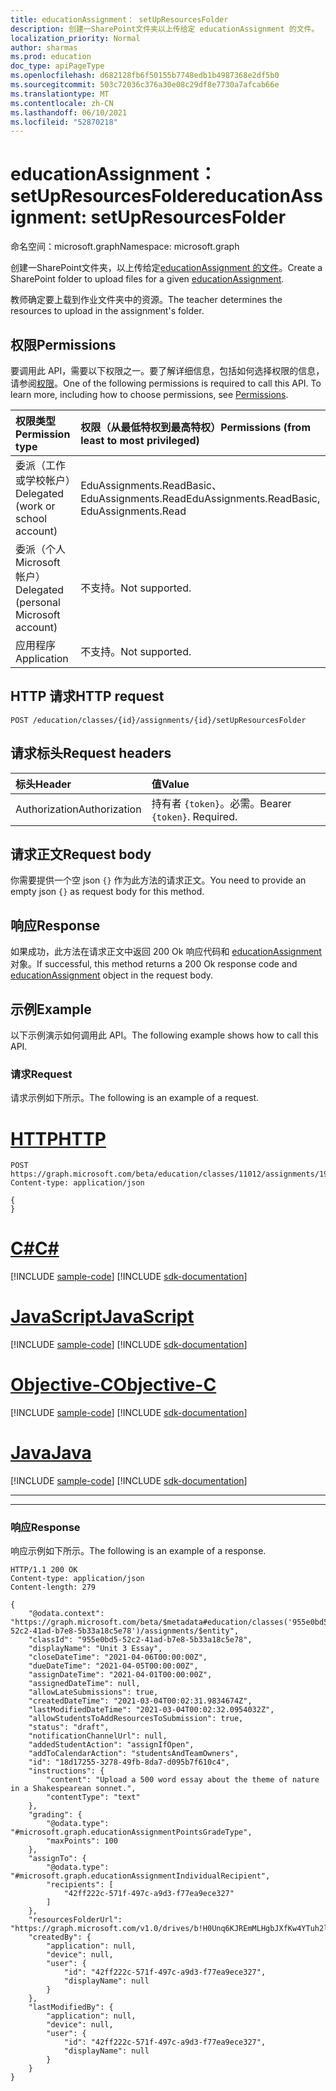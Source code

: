 ```yaml
---
title: educationAssignment： setUpResourcesFolder
description: 创建一SharePoint文件夹以上传给定 educationAssignment 的文件。
localization_priority: Normal
author: sharmas
ms.prod: education
doc_type: apiPageType
ms.openlocfilehash: d682128fb6f50155b7748edb1b4987368e2df5b0
ms.sourcegitcommit: 503c72036c376a30e08c29df8e7730a7afcab66e
ms.translationtype: MT
ms.contentlocale: zh-CN
ms.lasthandoff: 06/10/2021
ms.locfileid: "52870218"
---
```

# <a name="educationassignment-setupresourcesfolder"></a><span data-ttu-id="ffa46-103">educationAssignment： setUpResourcesFolder</span><span class="sxs-lookup"><span data-stu-id="ffa46-103">educationAssignment: setUpResourcesFolder</span></span>

<span data-ttu-id="ffa46-104">命名空间：microsoft.graph</span><span class="sxs-lookup"><span data-stu-id="ffa46-104">Namespace: microsoft.graph</span></span>

<span data-ttu-id="ffa46-105">创建一SharePoint文件夹，以上传给定[educationAssignment 的文件](../resources/educationassignment.md)。</span><span class="sxs-lookup"><span data-stu-id="ffa46-105">Create a SharePoint folder to upload files for a given [educationAssignment](../resources/educationassignment.md).</span></span> 

<span data-ttu-id="ffa46-106">教师确定要上载到作业文件夹中的资源。</span><span class="sxs-lookup"><span data-stu-id="ffa46-106">The teacher determines the resources to upload in the assignment's folder.</span></span> 

## <a name="permissions"></a><span data-ttu-id="ffa46-107">权限</span><span class="sxs-lookup"><span data-stu-id="ffa46-107">Permissions</span></span>
<span data-ttu-id="ffa46-p101">要调用此 API，需要以下权限之一。要了解详细信息，包括如何选择权限的信息，请参阅[权限](/graph/permissions-reference)。</span><span class="sxs-lookup"><span data-stu-id="ffa46-p101">One of the following permissions is required to call this API. To learn more, including how to choose permissions, see [Permissions](/graph/permissions-reference).</span></span>

|<span data-ttu-id="ffa46-110">权限类型</span><span class="sxs-lookup"><span data-stu-id="ffa46-110">Permission type</span></span>      | <span data-ttu-id="ffa46-111">权限（从最低特权到最高特权）</span><span class="sxs-lookup"><span data-stu-id="ffa46-111">Permissions (from least to most privileged)</span></span>              |
|:--------------------|:---------------------------------------------------------|
|<span data-ttu-id="ffa46-112">委派（工作或学校帐户）</span><span class="sxs-lookup"><span data-stu-id="ffa46-112">Delegated (work or school account)</span></span> |  <span data-ttu-id="ffa46-113">EduAssignments.ReadBasic、EduAssignments.Read</span><span class="sxs-lookup"><span data-stu-id="ffa46-113">EduAssignments.ReadBasic, EduAssignments.Read</span></span>  |
|<span data-ttu-id="ffa46-114">委派（个人 Microsoft 帐户）</span><span class="sxs-lookup"><span data-stu-id="ffa46-114">Delegated (personal Microsoft account)</span></span> |  <span data-ttu-id="ffa46-115">不支持。</span><span class="sxs-lookup"><span data-stu-id="ffa46-115">Not supported.</span></span>  |
|<span data-ttu-id="ffa46-116">应用程序</span><span class="sxs-lookup"><span data-stu-id="ffa46-116">Application</span></span> | <span data-ttu-id="ffa46-117">不支持。</span><span class="sxs-lookup"><span data-stu-id="ffa46-117">Not supported.</span></span> | 

## <a name="http-request"></a><span data-ttu-id="ffa46-118">HTTP 请求</span><span class="sxs-lookup"><span data-stu-id="ffa46-118">HTTP request</span></span>
<!-- { "blockType": "ignored" } -->
```http
POST /education/classes/{id}/assignments/{id}/setUpResourcesFolder

```
## <a name="request-headers"></a><span data-ttu-id="ffa46-119">请求标头</span><span class="sxs-lookup"><span data-stu-id="ffa46-119">Request headers</span></span>
| <span data-ttu-id="ffa46-120">标头</span><span class="sxs-lookup"><span data-stu-id="ffa46-120">Header</span></span>       | <span data-ttu-id="ffa46-121">值</span><span class="sxs-lookup"><span data-stu-id="ffa46-121">Value</span></span> |
|:---------------|:--------|
| <span data-ttu-id="ffa46-122">Authorization</span><span class="sxs-lookup"><span data-stu-id="ffa46-122">Authorization</span></span>  | <span data-ttu-id="ffa46-p102">持有者 `{token}`。必需。</span><span class="sxs-lookup"><span data-stu-id="ffa46-p102">Bearer `{token}`. Required.</span></span>  |

## <a name="request-body"></a><span data-ttu-id="ffa46-125">请求正文</span><span class="sxs-lookup"><span data-stu-id="ffa46-125">Request body</span></span>
<span data-ttu-id="ffa46-126">你需要提供一个空 json `{}` 作为此方法的请求正文。</span><span class="sxs-lookup"><span data-stu-id="ffa46-126">You need to provide an empty json `{}` as request body for this method.</span></span>
## <a name="response"></a><span data-ttu-id="ffa46-127">响应</span><span class="sxs-lookup"><span data-stu-id="ffa46-127">Response</span></span>
<span data-ttu-id="ffa46-128">如果成功，此方法在请求正文中返回 200 Ok 响应代码和 [educationAssignment](/graph/api/resources/educationAssignment?view=graph-rest-beta&preserve-view=true) 对象。</span><span class="sxs-lookup"><span data-stu-id="ffa46-128">If successful, this method returns a 200 Ok response code and [educationAssignment](/graph/api/resources/educationAssignment?view=graph-rest-beta&preserve-view=true) object in the request body.</span></span>

## <a name="example"></a><span data-ttu-id="ffa46-129">示例</span><span class="sxs-lookup"><span data-stu-id="ffa46-129">Example</span></span>
<span data-ttu-id="ffa46-130">以下示例演示如何调用此 API。</span><span class="sxs-lookup"><span data-stu-id="ffa46-130">The following example shows how to call this API.</span></span>

### <a name="request"></a><span data-ttu-id="ffa46-131">请求</span><span class="sxs-lookup"><span data-stu-id="ffa46-131">Request</span></span>
<span data-ttu-id="ffa46-132">请求示例如下所示。</span><span class="sxs-lookup"><span data-stu-id="ffa46-132">The following is an example of a request.</span></span>


# <a name="http"></a>[<span data-ttu-id="ffa46-133">HTTP</span><span class="sxs-lookup"><span data-stu-id="ffa46-133">HTTP</span></span>](#tab/http)
<!-- {
  "blockType": "request",
  "name": "educationassignment_setupresourcesfolder"
}-->
```msgraph-interactive
POST https://graph.microsoft.com/beta/education/classes/11012/assignments/19002/setUpResourcesFolder
Content-type: application/json

{
}
```
# <a name="c"></a>[<span data-ttu-id="ffa46-134">C#</span><span class="sxs-lookup"><span data-stu-id="ffa46-134">C#</span></span>](#tab/csharp)
[!INCLUDE [sample-code](../includes/snippets/csharp/educationassignment-setupresourcesfolder-csharp-snippets.md)]
[!INCLUDE [sdk-documentation](../includes/snippets/snippets-sdk-documentation-link.md)]

# <a name="javascript"></a>[<span data-ttu-id="ffa46-135">JavaScript</span><span class="sxs-lookup"><span data-stu-id="ffa46-135">JavaScript</span></span>](#tab/javascript)
[!INCLUDE [sample-code](../includes/snippets/javascript/educationassignment-setupresourcesfolder-javascript-snippets.md)]
[!INCLUDE [sdk-documentation](../includes/snippets/snippets-sdk-documentation-link.md)]

# <a name="objective-c"></a>[<span data-ttu-id="ffa46-136">Objective-C</span><span class="sxs-lookup"><span data-stu-id="ffa46-136">Objective-C</span></span>](#tab/objc)
[!INCLUDE [sample-code](../includes/snippets/objc/educationassignment-setupresourcesfolder-objc-snippets.md)]
[!INCLUDE [sdk-documentation](../includes/snippets/snippets-sdk-documentation-link.md)]

# <a name="java"></a>[<span data-ttu-id="ffa46-137">Java</span><span class="sxs-lookup"><span data-stu-id="ffa46-137">Java</span></span>](#tab/java)
[!INCLUDE [sample-code](../includes/snippets/java/educationassignment-setupresourcesfolder-java-snippets.md)]
[!INCLUDE [sdk-documentation](../includes/snippets/snippets-sdk-documentation-link.md)]

---

---
### <a name="response"></a><span data-ttu-id="ffa46-138">响应</span><span class="sxs-lookup"><span data-stu-id="ffa46-138">Response</span></span>
<span data-ttu-id="ffa46-139">响应示例如下所示。</span><span class="sxs-lookup"><span data-stu-id="ffa46-139">The following is an example of a response.</span></span> 

<!-- {
  "blockType": "response",
  "truncated": true,
  "@odata.type": "microsoft.graph.educationAssignment"
} -->
```http
HTTP/1.1 200 OK
Content-type: application/json
Content-length: 279

{
    "@odata.context": "https://graph.microsoft.com/beta/$metadata#education/classes('955e0bd5-52c2-41ad-b7e8-5b33a18c5e78')/assignments/$entity",
    "classId": "955e0bd5-52c2-41ad-b7e8-5b33a18c5e78",
    "displayName": "Unit 3 Essay",
    "closeDateTime": "2021-04-06T00:00:00Z",
    "dueDateTime": "2021-04-05T00:00:00Z",
    "assignDateTime": "2021-04-01T00:00:00Z",
    "assignedDateTime": null,
    "allowLateSubmissions": true,
    "createdDateTime": "2021-03-04T00:02:31.9834674Z",
    "lastModifiedDateTime": "2021-03-04T00:02:32.0954032Z",
    "allowStudentsToAddResourcesToSubmission": true,
    "status": "draft",
    "notificationChannelUrl": null,
    "addedStudentAction": "assignIfOpen",
    "addToCalendarAction": "studentsAndTeamOwners",
    "id": "18d17255-3278-49fb-8da7-d095b7f610c4",
    "instructions": {
        "content": "Upload a 500 word essay about the theme of nature in a Shakespearean sonnet.",
        "contentType": "text"
    },
    "grading": {
        "@odata.type": "#microsoft.graph.educationAssignmentPointsGradeType",
        "maxPoints": 100
    },
    "assignTo": {
        "@odata.type": "#microsoft.graph.educationAssignmentIndividualRecipient",
        "recipients": [
            "42ff222c-571f-497c-a9d3-f77ea9ece327"
        ]
    },
    "resourcesFolderUrl": "https://graph.microsoft.com/v1.0/drives/b!H0Unq6KJREmMLHgbJXfKw4YTuh2luKRDvUVGQBLOmvaRxxvbedZKT4LKslSIjT9a/items/01SMYGQ3IUCDNLBJ4XCFE3AQMQHTLSLVYX",
    "createdBy": {
        "application": null,
        "device": null,
        "user": {
            "id": "42ff222c-571f-497c-a9d3-f77ea9ece327",
            "displayName": null
        }
    },
    "lastModifiedBy": {
        "application": null,
        "device": null,
        "user": {
            "id": "42ff222c-571f-497c-a9d3-f77ea9ece327",
            "displayName": null
        }
    }
}
```

<!-- uuid: 8fcb5dbc-d5aa-4681-8e31-b001d5168d79
2015-10-25 14:57:30 UTC -->
<!--
{
  "type": "#page.annotation",
  "description": "educationAssignment: publish",
  "keywords": "",
  "section": "documentation",
  "tocPath": "",
  "suppressions": [
  ]
}
-->

